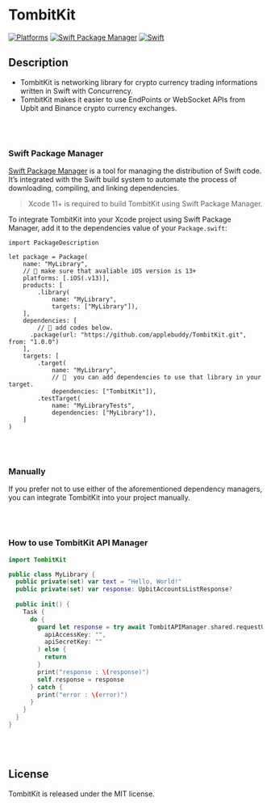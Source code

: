 # TombitKit

[![Platforms](https://img.shields.io/badge/iOS-yellowgreen?style=flat-square)](https://img.shields.io/badge/Platforms-macOS_iOS_tvOS_watchOS_Linux_Windows-Green?style=flat-square)
[![Swift Package Manager](https://img.shields.io/badge/Swift_Package_Manager-compatible-orange?style=flat-square)](https://img.shields.io/badge/Swift_Package_Manager-compatible-orange?style=flat-square)
[![Swift](https://img.shields.io/badge/Swift-5.5_5.6_5.7-orange?style=flat-square)](https://img.shields.io/badge/Swift-5.7-Orange?style=flat-square)

## Description

- TombitKit is networking library for crypto currency trading informations written in Swift with Concurrency.
- TombitKit makes it easier to use EndPoints or WebSocket APIs from Upbit and Binance crypto currency exchanges.

<br>
<br>

### Swift Package Manager

[Swift Package Manager](https://swift.org/package-manager/) is a tool for managing the distribution of Swift code. It’s integrated with the Swift build system to automate the process of downloading, compiling, and linking dependencies.

> Xcode 11+ is required to build TombitKit using Swift Package Manager.

To integrate TombitKit into your Xcode project using Swift Package Manager, add it to the dependencies value of your `Package.swift`:

```
import PackageDescription

let package = Package(
    name: "MyLibrary",
    // 🐶 make sure that avaliable iOS version is 13+
    platforms: [.iOS(.v13)],
    products: [
        .library(
            name: "MyLibrary",
            targets: ["MyLibrary"]),
    ],
    dependencies: [
        // 🐶 add codes below.
      .package(url: "https://github.com/applebuddy/TombitKit.git", from: "1.0.0")
    ],
    targets: [
        .target(
            name: "MyLibrary",
            // 🐶  you can add dependencies to use that library in your target.
            dependencies: ["TombitKit"]),
        .testTarget(
            name: "MyLibraryTests",
            dependencies: ["MyLibrary"]),
    ]
)
```

<br>
<br>

### Manually

If you prefer not to use either of the aforementioned dependency managers, you can integrate TombitKit into your project manually.

<br>
<br>

### How to use TombitKit API Manager

~~~swift
import TombitKit

public class MyLibrary {
  public private(set) var text = "Hello, World!"
  public private(set) var response: UpbitAccountsListResponse?
  
  public init() {
    Task {
      do {
        guard let response = try await TombitAPIManager.shared.requestUpbitAccountsInfo(
          apiAccessKey: "",
          apiSecretKey: ""
        ) else {
          return
        }
        print("response : \(response)")
        self.response = response
      } catch {
        print("error : \(error)")
      }
    }
  }
}
~~~

<br>
<br>


## License

TombitKit is released under the MIT license.
